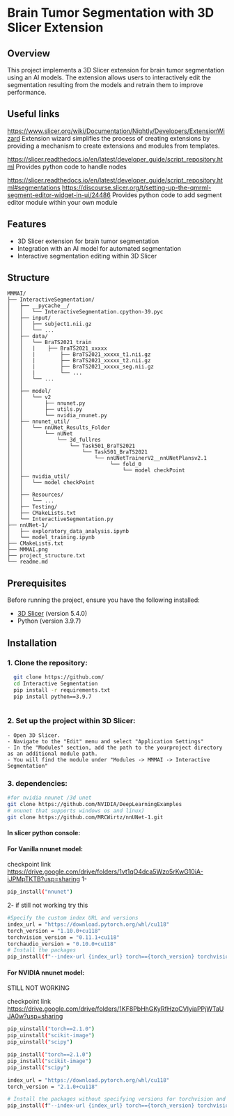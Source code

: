 # Brain Tumor Segmentation with 3D Slicer Extension

## Overview

This project implements a 3D Slicer extension for brain tumor segmentation using an AI models. The extension allows users to interactively edit the segmentation resulting from the models and retrain them to improve performance.

## Useful links


https://www.slicer.org/wiki/Documentation/Nightly/Developers/ExtensionWizard
Extension wizard simplifies the process of creating extensions by providing a mechanism to create extensions and modules from templates.

https://slicer.readthedocs.io/en/latest/developer_guide/script_repository.html
Provides python code to handle nodes 

https://slicer.readthedocs.io/en/latest/developer_guide/script_repository.html#segmentations
https://discourse.slicer.org/t/setting-up-the-qmrml-segment-editor-widget-in-ui/24486
Provides python code to add segment editor module within your own module

## Features

- 3D Slicer extension for brain tumor segmentation
- Integration with an AI model for automated segmentation
- Interactive segmentation editing within 3D Slicer
## Structure 
```
MMMAI/
├── InteractiveSegmentation/
│   ├── __pycache__/
│   │   └── InteractiveSegmentation.cpython-39.pyc
│   ├── input/
│   │   ├── subject1.nii.gz
│   │   └── ...
│   ├── data/
│   │   └── BraTS2021_train
│   │   |    ├── BraTS2021_xxxxx
│   │   |        ├── BraTS2021_xxxxx_t1.nii.gz
│   │   |        ├── BraTS2021_xxxxx_t2.nii.gz
│   │   |        ├── BraTS2021_xxxxx_seg.nii.gz
│   │   |        └── ...
│   │   └── ...
│   │
│   ├── model/
│   │   └── v2
│   │       ├── nnunet.py
│   │       ├── utils.py
│   │       └── nvidia_nnunet.py
│   ├── nnunet_util/
│   │   └── nnUNet_Results_Folder
│   │       └── nUNet
│   │           └── 3d_fullres
│   │               └── Task501_BraTS2021
│   │                   └── Task501_BraTS2021
│   │                       └── nnUNetTrainerV2__nnUNetPlansv2.1
│   │                            └── fold_0
│   │                                └── model checkPoint
│   ├── nvidia_util/
│   │   └── model checkPoint
│   │
│   ├── Resources/
│   │   └── ...
│   ├── Testing/
│   ├── CMakeLists.txt
│   └── InteractiveSegmentation.py
├── nnUNet-1/
│   ├── exploratory_data_analysis.ipynb
│   └── model_training.ipynb
├── CMakeLists.txt
├── MMMAI.png
├── project_structure.txt
└── readme.md
```
## Prerequisites

Before running the project, ensure you have the following installed:

-  [3D Slicer](https://download.slicer.org/) (version 5.4.0)
- Python (version 3.9.7)

## Installation

### 1. Clone the repository:

 ```bash
   git clone https://github.com/
   cd Interactive Segmentation
   pip install -r requirements.txt
   pip install python==3.9.7
    
```   

### 2. Set up the project within 3D Slicer:

    - Open 3D Slicer.
    - Navigate to the "Edit" menu and select "Application Settings"
    - In the "Modules" section, add the path to the yourproject directory as an additional module path.
    - You will find the module under "Modules -> MMMAI -> Interactive Segmentation"


### 3. dependencies:

```bash
#for nvidia nnunet /3d unet
git clone https://github.com/NVIDIA/DeepLearningExamples 
# nnunet that supports windows os and linux)
git clone https://github.com/MRCWirtz/nnUNet-1.git 
```
#### In slicer python console:

#### For Vanilla nnunet model:
checkpoint link https://drive.google.com/drive/folders/1vt1qO4dca5Wzo5rKwG10iA-iJPMpTKTB?usp=sharing
1- 
```bash
pip_install("nnunet")
```
2- 
if still not working try this
```bash
#Specify the custom index URL and versions
index_url = "https://download.pytorch.org/whl/cu118"
torch_version = "1.10.0+cu118"
torchvision_version = "0.11.1+cu118"
torchaudio_version = "0.10.0+cu118"
# Install the packages
pip_install(f"--index-url {index_url} torch=={torch_version} torchvision=={torchvision_version} torchaudio=={torchaudio_version}")
```

#### For NVIDIA nnunet model:
STILL NOT WORKING 

checkpoint link https://drive.google.com/drive/folders/1KF8PbHhGKyRfHzoCVIyiaPPjWTaUJA0w?usp=sharing
```bash
pip_uinstall("torch==2.1.0")
pip_uinstall("scikit-image")
pip_uinstall("scipy")
```

```bash
pip_install("torch==2.1.0")
pip_install("scikit-image")
pip_install("scipy")
```

```bash
index_url = "https://download.pytorch.org/whl/cu118"
torch_version = "2.1.0+cu118"

# Install the packages without specifying versions for torchvision and torchaudio
pip_install(f"--index-url {index_url} torch=={torch_version} torchvision torchaudio")
```

